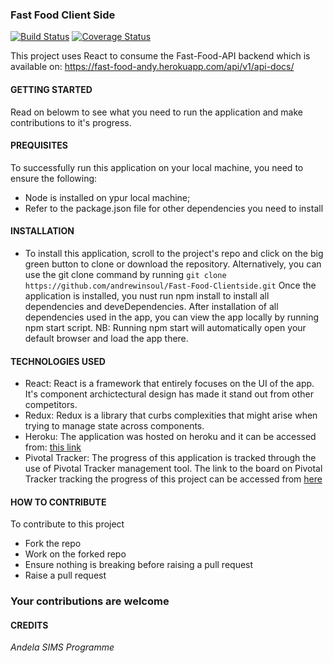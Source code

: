 ### Fast Food Client Side
[![Build Status](https://travis-ci.org/andrewinsoul/Fast-Food-ClientSide.svg?branch=ch-write-tests--163654772)](https://travis-ci.org/andrewinsoul/Fast-Food-ClientSide)
[![Coverage Status](https://coveralls.io/repos/github/andrewinsoul/Fast-Food-ClientSide/badge.svg?branch=ch-write-tests--163654772)](https://coveralls.io/github/andrewinsoul/Fast-Food-ClientSide?branch=ch-write-tests--163654772)

This project uses React to consume the Fast-Food-API backend which is available on: https://fast-food-andy.herokuapp.com/api/v1/api-docs/
#### GETTING STARTED
Read on belowm to see what you need to run the application and make contributions to it's progress.

#### PREQUISITES
To successfully run this application on your local machine, you need to ensure the following: 
 - Node is installed on ypur local machine;
 - Refer to the package.json file for other dependencies you need to install

#### INSTALLATION
- To install this application, scroll to the project's repo and click on the big green button to clone or download the repository. Alternatively, you can use the git clone command by running `git clone https://github.com/andrewinsoul/Fast-Food-Clientside.git`
Once the application is installed, you nust run npm install to install all dependencies and deveDependencies. After installation of all dependencies used in the app, you can view the app locally by running npm start script.
NB: Running npm start will automatically open your default browser and load the app there. 

#### TECHNOLOGIES USED
- React: React is a framework that entirely focuses on the UI of the app. It's component archictectural design has made it stand out from other competitors. 
- Redux: Redux is  a library that curbs complexities that might arise when trying to manage state across components.
- Heroku: The application was hosted on heroku and it can be accessed from:
<a href="https://andrew667.herokuapp.com"> this link</a>
- Pivotal Tracker: The progress of this application is tracked through the use of Pivotal Tracker management tool. The link to the board on Pivotal Tracker tracking the progress of this project can be accessed from <a href="https://www.pivotaltracker.com/n/projects/2226230">here</a>

#### HOW TO CONTRIBUTE
To contribute to this project
- Fork the repo
- Work on the forked repo
- Ensure nothing is breaking before raising a pull request
- Raise a pull request
<h3>Your contributions are welcome</h3>

#### CREDITS
*Andela SIMS Programme*
